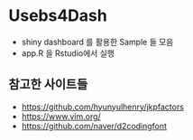 # Usebs4Dash
* shiny dashboard 를 활용한 Sample 들 모음
* app.R 을 Rstudio에서 실행
 
## 참고한 사이트들
* https://github.com/hyunyulhenry/jkpfactors
* https://www.vim.org/ 
* https://github.com/naver/d2codingfont
